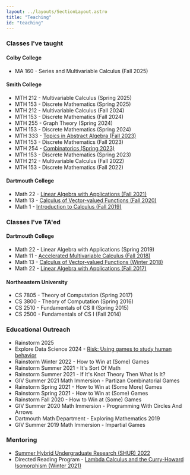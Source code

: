 ```yaml
---
layout: ../layouts/SectionLayout.astro
title: "Teaching"
id: "teaching"
---
```


### Classes I've taught

#### Colby College
- MA 160 - Series and Multivariable Calculus (Fall 2025)

#### Smith College
- MTH 212 - Multivariable Calculus (Spring 2025)
- MTH 153 - Discrete Mathematics (Spring 2025)
- MTH 212 - Multivariable Calculus (Fall 2024)
- MTH 153 - Discrete Mathematics (Fall 2024)
- MTH 255 - Graph Theory (Spring 2024)
- MTH 153 - Discrete Mathematics (Spring 2024)
- MTH 333 - [Topics in Abstract Algebra (Fall 2023)](/assets/MTH_333_Fall_2023_Lecture_Notes.pdf)
- MTH 153 - Discrete Mathematics (Fall 2023)
- MTH 254 - [Combinatorics (Spring 2023)](/assets/MTH_254_Spring_2023_Lecture_Notes.pdf)
- MTH 153 - Discrete Mathematics (Spring 2023)
- MTH 212 - Multivariable Calculus (Fall 2022)
- MTH 153 - Discrete Mathematics (Fall 2022)

#### Dartmouth College
- Math 22 - [Linear Algebra with Applications (Fall 2021)](https://math.dartmouth.edu/~m22f21)
- Math 13 - [Calculus of Vector-valued Functions (Fall 2020)](https://math.dartmouth.edu/~m13f20)
- Math 1 - [Introduction to Calculus (Fall 2019)](https://math.dartmouth.edu/~m1f19)

### Classes I've TA'ed

#### Dartmouth College
- Math 22 - Linear Algebra with Applications (Spring 2019)
- Math 11 - [Accelerated Multivariable Calculus (Fall 2018)](https://math.dartmouth.edu/~m11f18/general_info.php)
- Math 13 - [Calculus of Vector-valued Functions (Winter 2018)](https://math.dartmouth.edu/~m13w18/)
- Math 22 - [Linear Algebra with Applications (Fall 2017)](https://math.dartmouth.edu/~m22f17/general_info.php)

#### Northeastern University
- CS 7805 - Theory of Computation (Spring 2017)
- CS 3800 - Theory of Computation (Spring 2016)
- CS 2510 - Fundamentals of CS II (Spring 2015)
- CS 2500 - Fundamentals of CS I (Fall 2014)

### Educational Outreach
- Rainstorm 2025
- Explore Data Science 2024 - [Risk: Using games to study human behavior](/presentations/explore-data-science-2024)
- Rainstorm Winter 2022 - How to Win at (Some) Games</li>
- Rainstorm Summer 2021 - It's Sort Of Math
- Rainstorm Summer 2021 - If It's Knot Theory Then What Is It?
- GIV Summer 2021 Math Immersion - Partizan Combinatorial Games
- Rainstorm Spring 2021 - How to Win at (Some More) Games
- Rainstorm Spring 2021 - How to Win at (Some) Games
- Rainstorm Fall 2020 - How to Win at (Some) Games
- GIV Summer 2020 Math Immersion - Programming With Circles And Arrows
- Dartmouth Math Department - Exploring Mathematics 2019
- GIV Summer 2019 Math Immersion - Impartial Games

### Mentoring
- [Summer Hybrid Undergraduate Research (SHUR) 2022](https://math.dartmouth.edu/~shur/)
- Directed Reading Program - [Lambda Calculus and the Curry-Howard Isomorphism (Winter 2021)](https://math.dartmouth.edu/~drp/Past%20Projects.html)